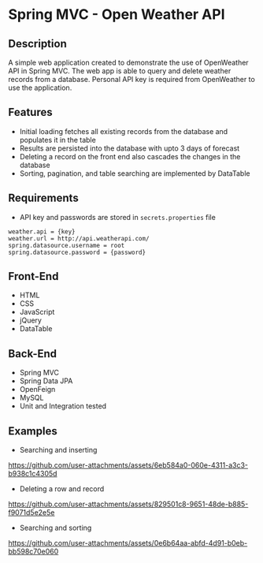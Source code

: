 # Spring MVC - Open Weather API

## Description

A simple web application created to demonstrate the use of OpenWeather API in Spring MVC.
The web app is able to query and delete weather records from a database. Personal API key is required from OpenWeather to use the application.

## Features

- Initial loading fetches all existing records from the database and populates it in the table
- Results are persisted into the database with upto 3 days of forecast
- Deleting a record on the front end also cascades the changes in the database
- Sorting, pagination, and table searching are implemented by DataTable

## Requirements
- API key and passwords are stored in `secrets.properties` file
```
weather.api = {key}
weather.url = http://api.weatherapi.com/
spring.datasource.username = root
spring.datasource.password = {password}
```

## Front-End
- HTML
- CSS
- JavaScript
- jQuery
- DataTable

## Back-End
- Spring MVC
- Spring Data JPA
- OpenFeign
- MySQL
- Unit and Integration tested

## Examples
- Searching and inserting

https://github.com/user-attachments/assets/6eb584a0-060e-4311-a3c3-b938c1c4305d

- Deleting a row and record

https://github.com/user-attachments/assets/829501c8-9651-48de-b885-f9071d5e2e5e

- Searching and sorting

https://github.com/user-attachments/assets/0e6b64aa-abfd-4d91-b0eb-bb598c70e060

